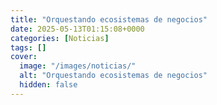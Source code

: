 ```yaml
---
title: "Orquestando ecosistemas de negocios"
date: 2025-05-13T01:15:08+0000
categories: [Noticias]
tags: []
cover:
  image: "/images/noticias/"
  alt: "Orquestando ecosistemas de negocios"
  hidden: false
---
```



